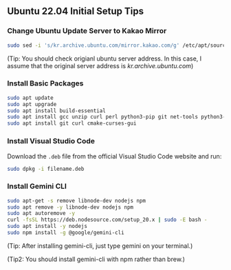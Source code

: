 ## Ubuntu 22.04 Initial Setup Tips

### Change Ubuntu Update Server to Kakao Mirror
```bash
sudo sed -i 's/kr.archive.ubuntu.com/mirror.kakao.com/g' /etc/apt/sources.list
```
(Tip: You should check origianl ubuntu server address. In this case, I assume that the original server address is *kr.archive.ubuntu.com*)

### Install Basic Packages
```bash
sudo apt update
sudo apt upgrade
sudo apt install build-essential
sudo apt install gcc unzip curl perl python3-pip git net-tools python3-virtualenv
sudo apt install git curl cmake-curses-gui
```

### Install Visual Studio Code
Download the `.deb` file from the official Visual Studio Code website and run:
```bash
sudo dpkg -i filename.deb
```

### Install Gemini CLI
```bash
sudo apt-get -s remove libnode-dev nodejs npm
sudo apt remove -y libnode-dev nodejs npm
sudo apt autoremove -y
curl -fsSL https://deb.nodesource.com/setup_20.x | sudo -E bash -
sudo apt install -y nodejs
sudo npm install -g @google/gemini-cli
```
(Tip: After installing gemini-cli, just type gemini on your terminal.)

(Tip2: You should install gemini-cli with npm rather than brew.)